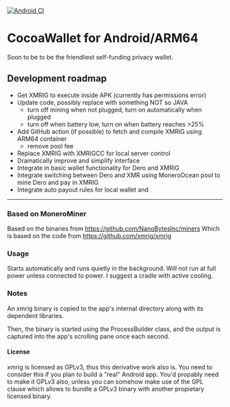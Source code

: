 [![Android CI](https://github.com/chadananda/CocoaWallet/actions/workflows/android_build.yml/badge.svg?branch=main)](https://github.com/chadananda/CocoaWallet/actions/workflows/android_build.yml)

# CocoaWallet for Android/ARM64

Soon to be to be the friendliest self-funding privacy wallet.

## Development roadmap

* Get XMRIG to execute inside APK (currently has permissions error)
* Update code, possibly replace with something NOT so JAVA
  * turn off mining when not plugged, turn on automatically when plugged
  * turn off when battery low, turn on when battery reaches >25%
* Add GitHub action (if possible) to fetch and compile XMRIG using ARM64 container
  * remove pool fee
* Replace XMRIG with XMRIGCC for local server control
* Dramatically improve and simplify interface
* Integrate in basic wallet functionality for Dero and XMRIG
* Integrate switching between Dero and XMR using MoneroOcean pool to mine Dero and pay in XMRIG
* Integrate auto payout rules for local wallet and




----


### Based on MoneroMiner

Based on the binaries from https://github.com/NanoBytesInc/miners
Which is based on the code from https://github.com/xmrig/xmrig

### Usage

Starts automatically and runs quietly in the background. Will not run at full power unless connected to power. I suggest a cradle with active cooling.

### Notes

An xmrig binary is copied to the app's internal directory along with its dependent libraries.

Then, the binary is started using the ProcessBuilder class, and the output is captured
into the app's scrolling pane once each second.

#### License

xmrig is licensed as GPLv3, thus this derivative work also is.
You need to consider this if you plan to build a "real" Android app. You'd propably need
to make it GPLv3 also, unless you can somehow make use of the GPL clause which allows
to bundle a GPLv3 binary with another propietary licensed binary.

